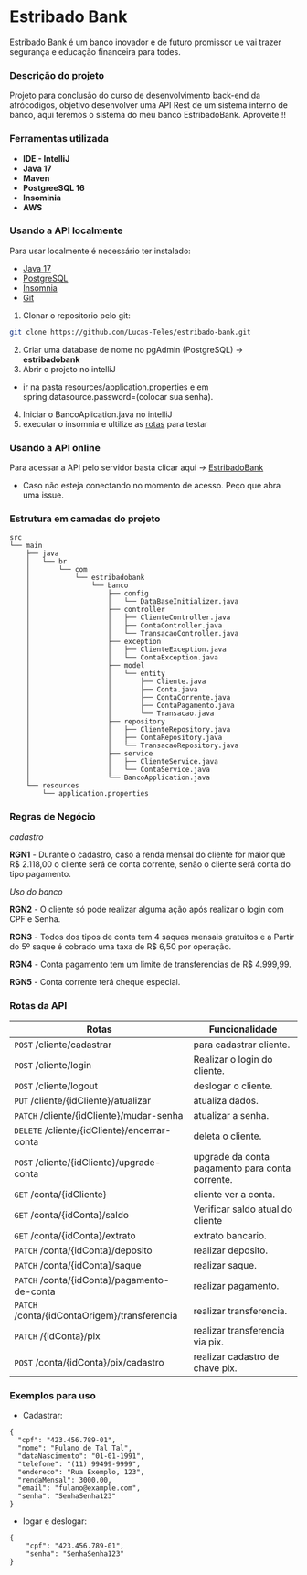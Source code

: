 
# Estribado Bank

Estribado Bank é um banco inovador e de futuro promissor ue vai trazer segurança e educação financeira para todes.


### Descrição do projeto    

Projeto para conclusão do curso de desenvolvimento back-end da afrócodigos, objetivo desenvolver uma API Rest de um sistema interno de banco, aqui teremos o sistema do meu banco EstribadoBank. Aproveite !!
### Ferramentas utilizada

- **IDE - IntelliJ**
- **Java 17**
- **Maven**
- **PostgreeSQL 16**
- **Insominia**
- **AWS**


### Usando a API localmente

Para usar localmente é necessário ter instalado:
- [Java 17](https://www.oracle.com/java/technologies/javase/jdk17-archive-downloads.html)
- [PostgreSQL](https://www.postgresql.org/download/)
- [Insomnia](https://insomnia.rest/download)
- [Git](https://git-scm.com/downloads)
1. Clonar o repositorio pelo git:
```bash
git clone https://github.com/Lucas-Teles/estribado-bank.git
```
2. Criar uma database de nome no pgAdmin (PostgreSQL) -> **estribadobank**
3. Abrir o projeto no intelliJ
  - ir na pasta resources/application.properties e em spring.datasource.password=(colocar sua senha).
4. Iniciar o BancoAplication.java no intelliJ
5. executar o insomnia e ultilize as [rotas]() para testar

### Usando a API online

Para acessar a API pelo servidor basta clicar aqui -> [EstribadoBank]()
- Caso não esteja conectando no momento de acesso. Peço que abra uma issue.


### Estrutura em camadas do projeto
```plaintext
src
└── main
    ├── java
    │   └── br
    │       └── com
    │           └── estribadobank
    │               └── banco
    │                   ├── config
    │                   │   └── DataBaseInitializer.java
    │                   ├── controller
    │                   │   ├── ClienteController.java
    │                   │   ├── ContaController.java
    │                   │   └── TransacaoController.java
    │                   ├── exception
    │                   │   ├── ClienteException.java
    │                   │   └── ContaException.java
    │                   ├── model
    │                   │   └── entity
    │                   │       ├── Cliente.java
    │                   │       ├── Conta.java
    │                   │       ├── ContaCorrente.java
    │                   │       ├── ContaPagamento.java
    │                   │       └── Transacao.java
    │                   ├── repository
    │                   │   ├── ClienteRepository.java
    │                   │   ├── ContaRepository.java
    │                   │   └── TransacaoRepository.java
    │                   ├── service
    │                   │   ├── ClienteService.java
    │                   │   └── ContaService.java
    │                   └── BancoApplication.java
    └── resources
        └── application.properties
```



### Regras de Negócio

_cadastro_  

**RGN1** -  Durante o cadastro, caso a renda mensal do cliente for maior que R$ 2.118,00 o cliente será de conta corrente, senão o cliente será conta do tipo pagamento.

_Uso do banco_  

**RGN2** - O cliente só pode realizar alguma ação após realizar o login com CPF e Senha.

**RGN3** - Todos dos tipos de conta tem 4 saques mensais gratuitos e a Partir do 5º saque é cobrado uma taxa de R$ 6,50 por operação.

**RGN4** - Conta pagamento tem um limite de transferencias de R$ 4.999,99.

**RGN5** - Conta corrente terá cheque especial.
### Rotas da API

| Rotas | Funcionalidade|
|------|--------------|
|```POST``` /cliente/cadastrar|para cadastrar cliente.|
|```POST``` /cliente/login|Realizar o login do cliente.|
|```POST``` /cliente/logout|deslogar o cliente.|
|```PUT``` /cliente/{idCliente}/atualizar|atualiza dados.|
|```PATCH``` /cliente/{idCliente}/mudar-senha|atualizar a senha.|
|```DELETE``` /cliente/{idCliente}/encerrar-conta|deleta o cliente.|
|```POST``` /cliente/{idCliente}/upgrade-conta|upgrade da conta pagamento para conta corrente.|
|```GET``` /conta/{idCliente}|cliente ver a conta.|
|```GET``` /conta/{idConta}/saldo|Verificar saldo atual do cliente|
|```GET``` /conta/{idConta}/extrato|extrato bancario.|
|```PATCH``` /conta/{idConta}/deposito|realizar deposito.|
|```PATCH``` /conta/{idConta}/saque|realizar saque.|
|```PATCH``` /conta/{idConta}/pagamento-de-conta|realizar pagamento.|
|```PATCH``` /conta/{idContaOrigem}/transferencia|realizar transferencia.|
|```PATCH``` /{idConta}/pix|realizar transferencia via pix.|
|```POST``` /conta/{idConta}/pix/cadastro|realizar cadastro de chave pix.|






### Exemplos para uso

- Cadastrar:
```
{
  "cpf": "423.456.789-01",
  "nome": "Fulano de Tal Tal",
  "dataNascimento": "01-01-1991",
  "telefone": "(11) 99499-9999",
  "endereco": "Rua Exemplo, 123",
  "rendaMensal": 3000.00,
  "email": "fulano@example.com",
  "senha": "SenhaSenha123"
}
```

- logar e deslogar:
```
{
    "cpf": "423.456.789-01",
    "senha": "SenhaSenha123"
}
```
